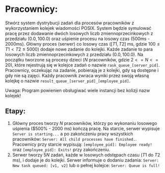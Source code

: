 # Pracownicy:

Stwórz system dystrybucji zadań dla procesów pracowników z wykorzystaniem kolejek wiadomości POSIX. System będzie symulować pracę przez dodawanie dwóch losowych liczb zmiennoprzecinkowych z przedziału $(0.0,100.0)$ oraz uśpienie procesu na losowy czas ($500$ms - $2000$ms).
Główny proces (serwer) co losowy czas ($[T1,T2]$ ms, gdzie $100 \leq T1 < T2 \leq 5000$) dodaje nowe zadanie do kolejki. Każde zadanie to para losowych liczb zmiennoprzecinkowych z przedziału $(0.0,100.0)$.
Na początku tworzone są procesy dzieci ($N$ pracowników, gdzie $2 <= N <= 20$), które rejestrują się w kolejce zadań o nazwie `rask_queue_[server_pid]`.
Pracownicy, oczekując na zadanie, pobierają je z kolejki, gdy są dostępne i gdy nie są zajęci. Każdy pracownik zwraca wyniki przez swoją własną kolejkę o nazwie `result_queue_[server_pid]_[employee_pid]`.

Uwaga: Program powienien obsługiwać wiele instancji bez kolizji nazw kolejek!

## Etapy:
1. Główny proces tworzy $N$ pracowników, którzy po wykonaniu losowego uśpienia ($500% - $2000$ ms) kończą pracę. Na starcie, serwer wypisuje `Server is starting...` a po zakończeniu pracy wszystkich pracowników: `Server: All child processes have finished.`. Pracownicy przy starcie wypisują: `[employee_pid]: Employee ready!` oraz `[employee_pid]: Exits!` przy zakończeniu.
2. Serwer tworzy $5N$ zadań, każde w losowych odstępach czasu ($T1$ do $T2$ ms), i dodaje je do kolejki. Serwer informuje o dodaniu zadania: `Server: New task queued: [v1, v2]` lub o pełnej kolejce: `Server: Queue is full!`
